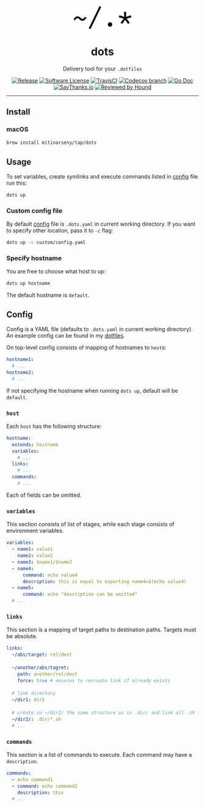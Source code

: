 <p align="center">
    <a href="https://github.com/mitinarseny/dots">
        <img src="assets/logo.png" alt="dots logo" width="30%" />
    </a>
    <h1 align="center">dots</h1>
    <p align="center">Delivery tool for your <code>.dotfiles</code></p>
    <p align="center">
      <a href="https://github.com/mitinarseny/dots/releases/latest"><img alt="Release" src="https://img.shields.io/github/release/mitinarseny/dots.svg?style=flat-square"></a>
      <a href="/LICENSE.md"><img alt="Software License" src="https://img.shields.io/badge/license-MIT-brightgreen.svg?style=flat-square"></a>
      <a href="https://travis-ci.org/mitinarseny/dots"><img alt="TravisCI" src="https://img.shields.io/travis/mitinarseny/dots/master.svg?style=flat-square"></a>
      <a href="https://codecov.io/gh/mitinarseny/dots"><img alt="Codecov branch" src="https://img.shields.io/codecov/c/github/mitinarseny/dots/master.svg?style=flat-square"></a>
      <a href="http://godoc.org/github.com/mitinarseny/dots"><img alt="Go Doc" src="https://img.shields.io/badge/godoc-reference-blue.svg?style=flat-square"></a>
      <a href="https://saythanks.io/to/mitinarseny"><img alt="SayThanks.io" src="https://img.shields.io/badge/SayThanks.io-♥-1EAEDB.svg?style=flat-square"></a>
      <a href="https://houndci.com"><img alt="Reviewed by Hound" src="https://img.shields.io/badge/Reviewed_by-Hound-8E64B0.svg?style=flat-square&longCache=true"></a> 
    </p>
</p>

---

## Install

### macOS
```bash
brew install mitinarseny/tap/dots
```

## Usage
To set variables, create symlinks and execute commands listed in [config](#config) file run this: 
```bash
dots up
```

### Custom config file
By default [config](#config) file is `.dots.yaml` in current working directory.
If you want to specify other location, pass it to `-c` flag:
```bash
dots up -c custom/config.yaml
```
 
### Specify hostname
You are free to choose what host to up:
```bash
dots up hostname
```
The default hostname is `default`.

## Config
Config is a YAML file (defaults to `.dots.yaml` in current working directory).
An example config can be found in my [dotfiles](https://github.com/mitinarseny/dotfiles/blob/master/.dots.yaml).
  
On top-level config consists of mapping of hostnames to `host`s:
```yaml
hostname1:
  # ...
hostname2:
  # ...
```
If not specifying the hostname when running `dots up`, default will be `default`.

### `host` 
Each `host` has the following structure:
```yaml
hostname:
  extends: hostname
  variables:
    # ...
  links:
    # ...
  commands:
    # ...
```
Each of fields can be omitted. 

### `variables`
This section consists of list of stages, while each stage consists of environment variables.
```yaml
variables:
  - name1: value1
    name2: value2
  - name3: $name1/$name2
  - name4:
      command: echo value4
      description: this is equal to exporting name4=$(echo value4)
  - name5:
      command: echo "description can be omitted"
  # ...
```

### `links`
This section is a mapping of target paths to destination paths. Targets must be absolute. 
```yaml
links:
  ~/abs/target: rel/dest
  
  ~/another/abs/tagret:
    path: another/rel/dest
    force: true # ensures to recreate link if already exists
    
  # link directory
  ~/dir1: dir1
  
  # create in ~/dir2/ the same structure as in .dir/ and link all .sh files
  ~/dir2/: .dir/*.sh 
  # ...
``` 

### `commands`
This section is a list of commands to execute. Each command may have a `description`.
```yaml
commands:
  - echo command1
  - command: echo command2
    description: this
  # ... 
```

